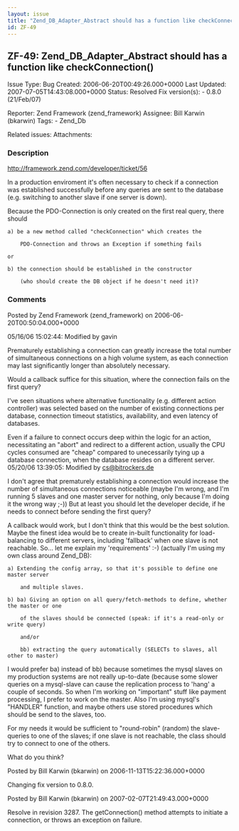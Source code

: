 ```yaml
---
layout: issue
title: "Zend_DB_Adapter_Abstract should has a function like checkConnection()"
id: ZF-49
---
```


ZF-49: Zend\_DB\_Adapter\_Abstract should has a function like checkConnection()
-------------------------------------------------------------------------------

 Issue Type: Bug Created: 2006-06-20T00:49:26.000+0000 Last Updated: 2007-07-05T14:43:08.000+0000 Status: Resolved Fix version(s): - 0.8.0 (21/Feb/07)
 
 Reporter:  Zend Framework (zend\_framework)  Assignee:  Bill Karwin (bkarwin)  Tags: - Zend\_Db
 
 Related issues: 
 Attachments: 
### Description

<http://framework.zend.com/developer/ticket/56>

In a production enviroment it's often necessary to check if a connection was established successfully before any queries are sent to the database (e.g. switching to another slave if one server is down).

Because the PDO-Connection is only created on the first real query, there should

 
    a) be a new method called "checkConnection" which creates the
    
        PDO-Connection and throws an Exception if something fails
    
    or
    
    b) the connection should be established in the constructor
    
        (who should create the DB object if he doesn't need it)?


 

 

### Comments

Posted by Zend Framework (zend\_framework) on 2006-06-20T00:50:04.000+0000

05/16/06 15:02:44: Modified by gavin

Prematurely establishing a connection can greatly increase the total number of simultaneous connections on a high volume system, as each connection may last significantly longer than absolutely necessary.

Would a callback suffice for this situation, where the connection fails on the first query?

I've seen situations where alternative functionality (e.g. different action controller) was selected based on the number of existing connections per database, connection timeout statistics, availability, and even latency of databases.

Even if a failure to connect occurs deep within the logic for an action, necessitating an "abort" and redirect to a different action, usually the CPU cycles consumed are "cheap" compared to unecessarily tying up a database connection, when the database resides on a different server. 05/20/06 13:39:05: Modified by cs@bitrockers.de

I don't agree that prematurely establishing a connection would increase the number of simultaneous connections noticeable (maybe I'm wrong, and I'm running 5 slaves and one master server for nothing, only because I'm doing it the wrong way ;-)) But at least you should let the developer decide, if he needs to connect before sending the first query?

A callback would work, but I don't think that this would be the best solution. Maybe the finest idea would be to create in-built functionality for load-balancing to different servers, including 'fallback' when one slave is not reachable. So... let me explain my 'requirements' :-) (actually I'm using my own class around Zend\_DB):

 
    a) Extending the config array, so that it's possible to define one master server
    
        and multiple slaves.
    
    b) ba) Giving an option on all query/fetch-methods to define, whether the master or one
    
        of the slaves should be connected (speak: if it's a read-only or write query)
    
        and/or
    
        bb) extracting the query automatically (SELECTs to slaves, all other to master)


I would prefer ba) instead of bb) because sometimes the mysql slaves on my production systems are not really up-to-date (because some slower queries on a mysql-slave can cause the replication process to 'hang' a couple of seconds. So when I'm working on "important" stuff like payment processing, I prefer to work on the master. Also I'm using mysql's "HANDLER" function, and maybe others use stored procedures which should be send to the slaves, too.

For my needs it would be sufficient to "round-robin" (random) the slave-queries to one of the slaves; if one slave is not reachable, the class should try to connect to one of the others.

What do you think?

 

 

Posted by Bill Karwin (bkarwin) on 2006-11-13T15:22:36.000+0000

Changing fix version to 0.8.0.

 

 

Posted by Bill Karwin (bkarwin) on 2007-02-07T21:49:43.000+0000

Resolve in revision 3287. The getConnection() method attempts to initiate a connection, or throws an exception on failure.

 

 
